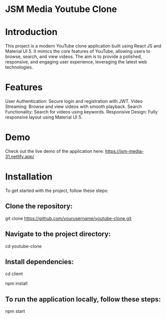 # JSM Media Youtube Clone


# Introduction
This project is a modern YouTube clone application built using React JS and Material UI 5. It mimics the core features of YouTube, allowing users to browse, search, and view videos. The aim is to provide a polished, responsive, and engaging user experience, leveraging the latest web technologies.

# Features
User Authentication: Secure login and registration with JWT.
Video Streaming: Browse and view videos with smooth playback.
Search Functionality: Search for videos using keywords.
Responsive Design: Fully responsive layout using Material UI 5.

# Demo
Check out the live demo of the application here: https://jsm-media-31.netlify.app/

# Installation
To get started with the project, follow these steps:

## Clone the repository:
git clone https://github.com/yourusername/youtube-clone.git
## Navigate to the project directory:
cd youtube-clone
## Install dependencies:

cd client 

npm install
## To run the application locally, follow these steps:
npm start
